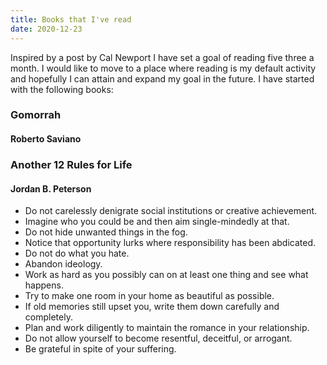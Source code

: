 ```yaml
---
title: Books that I've read
date: 2020-12-23
---
```


Inspired by a post by Cal Newport I have set a goal of reading five three a month. I would like to move to a place where reading is my default activity and hopefully I can attain and expand my goal in the future.
I have started with the following books:

### Gomorrah
#### Roberto Saviano


### Another 12 Rules for Life
#### Jordan B. Peterson

- Do not carelessly denigrate social institutions or creative achievement.
- Imagine who you could be and then aim single-mindedly at that.
- Do not hide unwanted things in the fog.
- Notice that opportunity lurks where responsibility has been abdicated.
- Do not do what you hate.
- Abandon ideology.
- Work as hard as you possibly can on at least one thing and see what happens.
- Try to make one room in your home as beautiful as possible.
- If old memories still upset you, write them down carefully and completely.
- Plan and work diligently to maintain the romance in your relationship.
- Do not allow yourself to become resentful, deceitful, or arrogant.
- Be grateful in spite of your suffering.